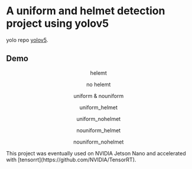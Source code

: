 # A uniform and helmet detection project using yolov5

yolo repo [yolov5](https://github.com/ultralytics/yolov5).
<br>
## <span id="resultslink">Demo</span>
<p align="center">
helemt
<img src="./data/images/helmet.jpg" alt="" align=center />
<br>
</p>
<p align="center">
no helemt
<img src="./data/images/nohelmet.jpg" alt="" align=center />
<br>
</p>
<p align="center">
uniform & nouniform
<img src="./data/images/uniform_nouniform.125.jpg" alt="" align=center />
<br>
</p>
<p align="center">
uniform_helmet
<img src="./data/images/uniform_helmet.jpg" alt="" align=center />
<br>
</p>
<p align="center">
uniform_nohelmet
<img src="./data/images/uniform_nohelmet.jpg" alt="" align=center />
<br>
</p>
<p align="center">
nouniform_helmet
<img src="./data/images/nouniform_helmet.jpg" alt="" align=center />
<br>
</p>
<p align="center">
nouniform_nohelmet
<img src="./data/images/nouniform_nohelmet.jpg" alt="" align=center />
<br>
</p>
This project was eventually used on NVIDIA Jetson Nano and accelerated with [tensorrt](https://github.com/NVIDIA/TensorRT).